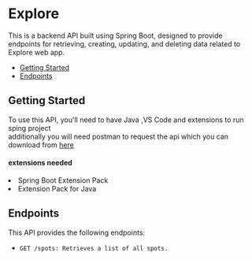 # Explore

This is a backend API built using Spring Boot, designed to provide endpoints for retrieving, creating, updating, and deleting data related to Explore web app.

<ul>
  <li><a href="#getting-started" target="_new">Getting Started</a></li>
  <li><a href="#endpoints" target="">Endpoints</a></li>
</ul>

<h2 id="getting-started"> Getting Started </h2>
To use this API, you'll need to have Java ,VS Code and extensions to run sping project </br>
additionally you will need postman to request the api which you can download from <a href="https://www.postman.com/downloads/" target="_blank">here</a>  </br>

#### extensions needed

<li>Spring Boot Extension Pack</li>
<li>Extension Pack for Java</li>
<h2 id="endpoints">Endpoints </h2>

This API provides the following endpoints:
- ```GET /spots: Retrieves a list of all spots.```
